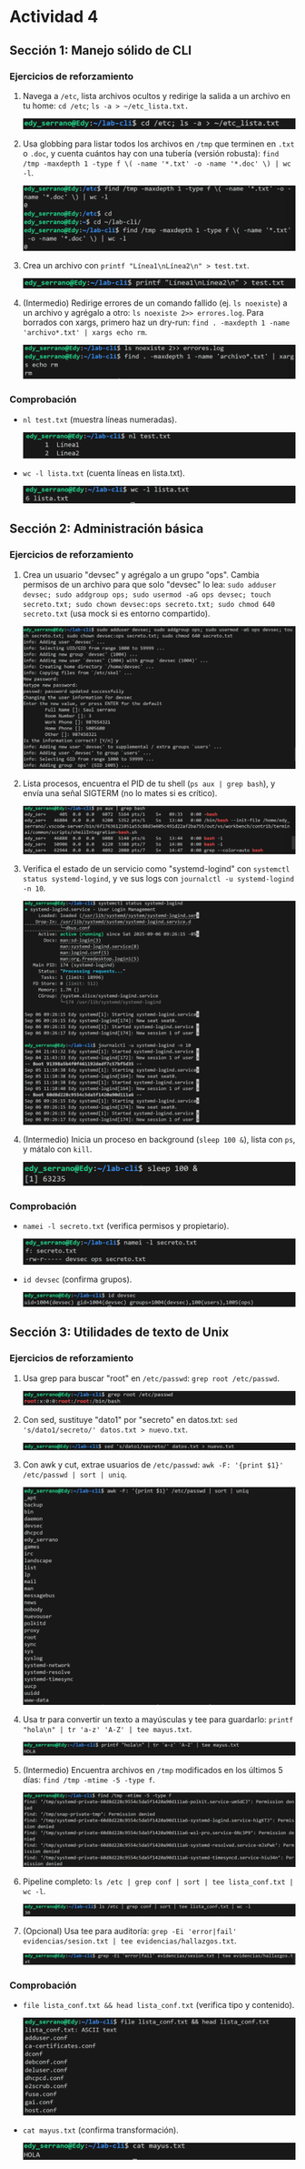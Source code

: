 # Actividad 4

## Sección 1: Manejo sólido de CLI

### Ejercicios de reforzamiento
1. Navega a `/etc`, lista archivos ocultos y redirige la salida a un archivo en tu home: `cd /etc`; `ls -a > ~/etc_lista.txt.`

    ![alt text](imagenes/01.png)

2. Usa globbing para listar todos los archivos en `/tmp` que terminen en `.txt` o `.doc`, y cuenta cuántos hay con una tubería (versión robusta): `find /tmp -maxdepth 1 -type f \( -name '*.txt' -o -name '*.doc' \) | wc -l`.

    ![alt text](imagenes/02.png)

3. Crea un archivo con `printf "Línea1\nLínea2\n" > test.txt`.

    ![alt text](imagenes/03.png)

4. (Intermedio) Redirige errores de un comando fallido (ej. `ls noexiste`) a un archivo y agrégalo a otro: `ls noexiste 2>> errores.log`. Para borrados con xargs, primero haz un dry-run: `find . -maxdepth 1 -name 'archivo*.txt' | xargs echo rm`.

    ![alt text](imagenes/04.png)

### Comprobación
* `nl test.txt` (muestra líneas numeradas).

    ![alt text](imagenes/05.png)

* `wc -l lista.txt` (cuenta líneas en lista.txt).

    ![alt text](imagenes/06.png)

## Sección 2: Administración básica

### Ejercicios de reforzamiento

1. Crea un usuario "devsec" y agrégalo a un grupo "ops". Cambia permisos de un archivo para que solo "devsec" lo lea: `sudo adduser devsec; sudo addgroup ops; sudo usermod -aG ops devsec; touch secreto.txt; sudo chown devsec:ops secreto.txt; sudo chmod 640 secreto.txt` (usa mock si es entorno compartido).

    ![alt text](imagenes/07.png)

2. Lista procesos, encuentra el PID de tu shell (`ps aux | grep bash`), y envía una señal SIGTERM (no lo mates si es crítico).

    ![alt text](imagenes/08.png)

3. Verifica el estado de un servicio como "systemd-logind" con `systemctl status systemd-logind`, y ve sus logs con `journalctl -u systemd-logind -n 10`.

    ![alt text](imagenes/09.png)

4. (Intermedio) Inicia un proceso en background (`sleep 100 &`), lista con `ps`, y mátalo con `kill`.

    ![alt text](imagenes/10.png)

### Comprobación
* `namei -l secreto.txt` (verifica permisos y propietario).

    ![alt text](imagenes/11.png)

* `id devsec` (confirma grupos).

    ![alt text](imagenes/12.png)


## Sección 3: Utilidades de texto de Unix

### Ejercicios de reforzamiento
1. Usa grep para buscar "root" en `/etc/passwd`: `grep root /etc/passwd`.

    ![alt text](imagenes/13.png)

2. Con sed, sustituye "dato1" por "secreto" en datos.txt: `sed 's/dato1/secreto/' datos.txt > nuevo.txt`.

    ![alt text](imagenes/14.png)

3. Con awk y cut, extrae usuarios de `/etc/passwd`: `awk -F: '{print $1}' /etc/passwd | sort | uniq`.

    ![alt text](imagenes/15.png)

4. Usa tr para convertir un texto a mayúsculas y tee para guardarlo: `printf "hola\n" | tr 'a-z' 'A-Z' | tee mayus.txt`.

    ![alt text](imagenes/16.png)

5. (Intermedio) Encuentra archivos en `/tmp` modificados en los últimos 5 días: `find /tmp -mtime -5 -type f`.

    ![alt text](imagenes/17.png)

6. Pipeline completo: `ls /etc | grep conf | sort | tee lista_conf.txt | wc -l`.

    ![alt text](imagenes/18.png)

7. (Opcional) Usa tee para auditoría: `grep -Ei 'error|fail' evidencias/sesion.txt | tee evidencias/hallazgos.txt`.

    ![alt text](imagenes/19.png)

### Comprobación
* `file lista_conf.txt && head lista_conf.txt` (verifica tipo y contenido).

    ![alt text](imagenes/20.png)

* `cat mayus.txt` (confirma transformación).

    ![alt text](imagenes/21.png)
